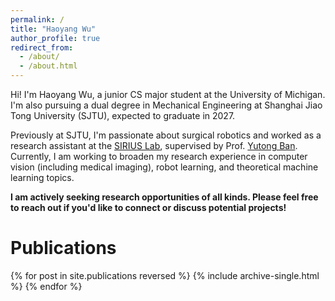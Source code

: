 ```yaml
---
permalink: /
title: "Haoyang Wu"
author_profile: true
redirect_from: 
  - /about/
  - /about.html
---
```


Hi! I'm Haoyang Wu, a junior CS major student at the University of Michigan. I'm also pursuing a dual degree in Mechanical Engineering at Shanghai Jiao Tong University (SJTU), expected to graduate in 2027.

Previously at SJTU, I'm passionate about surgical robotics and worked as a research assistant at the [SIRIUS Lab](https://banyutong.github.io/sirius_lab_website/index.html#research), supervised by Prof. [Yutong Ban](https://people.csail.mit.edu/yban/). Currently, I am working to broaden my research experience in computer vision (including medical imaging), robot learning, and theoretical machine learning topics.

**I am actively seeking research opportunities of all kinds. Please feel free to reach out if you'd like to connect or discuss potential projects!**

# Publications

{% for post in site.publications reversed %}
  {% include archive-single.html %}
{% endfor %}
